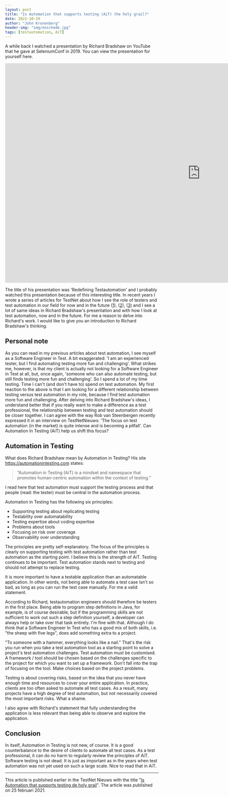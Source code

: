 ```yaml
---
layout: post
title: "Is Automation that supports testing (AiT) the holy grail?"
date: 2022-10-29
author: "John Kronenberg"
header-img: "img/enschede.jpg"
tags: [testautomation, AiT]
---
```


A while back I watched a presentation by Richard Bradshaw on YouTube that he gave at SeleniumConf in 2019. You can view the presentation for yourself here. 

<iframe width="1280" height="720" src="https://www.youtube.com/embed/uIDvGzQdoxc" title="Redefining test automation | Richard Bradshaw | #SeConfLondon" frameborder="0" allow="accelerometer; autoplay; clipboard-write; encrypted-media; gyroscope; picture-in-picture" allowfullscreen></iframe>

The title of his presentation was 'Redefining Testautomation' and I probably watched this presentation because of this interesting title. In recent years I wrote a series of articles for TestNet about how I see the role of testers and test automation in our field for now and in the future ([1](https://www.testautomate-it.com/2022/10/23/goodtesters/)), ([2](https://www.testautomate-it.com/2022/10/25/give-software-developers-the-testautomation-role-within-projects/)), ([3](https://www.testautomate-it.com/2022/10/25/software-engineer-in-test/)) and I see a lot of same ideas in Richard Bradshaw's presentation and with how I look at test automation, now and in the future. For me a reason to delve into Richard's work. I would like to give you an introduction to Richard Bradshaw's thinking.

## Personal note
As you can read in my previous articles about test automation, I see myself as a Software Engineer in Test. A bit exaggerated: 'I am an experienced tester, but I find automating testing more fun and challenging'. What strikes me, however, is that my client is actually not looking for a Software Engineer in Test at all, but, once again, 'someone who can also automate testing, but still finds testing more fun and challenging'. So I spend a lot of my time testing. Time I can't (and don't have to) spend on test automation. My first reaction to the above is that I am looking for a different relationship between testing versus test automation in my role, because I find test automation more fun and challenging. After delving into Richard Bradshaw's ideas, I understand better that if you really want to make a difference as a test professional, the relationship between testing and test automation should be closer together. I can agree with the way Rob van Steenbergen recently expressed it in an interview on TestNetNieuws: 'The focus on test automation (in the market) is quite intense and is becoming a pitfall'. Can Automation In Testing (AiT) help us shift this focus?

## Automation in Testing
What does Richard Bradshaw mean by Automation in Testing? His site https://automationintesting.com states: 

>“Automation in Testing (AiT) is a mindset and namespace that promotes human-centric automation within the context of testing.” 

I read here that test automation must support the testing process and that people (read: the tester) must be central in the automation process.

Automation in Testing has the following six principles:

- Supporting testing about replicating testing
- Testability over automatability
- Testing expertise about coding expertise
- Problems about tools
- Focusing on risk over coverage
- Observability over understanding

The principles are pretty self-explanatory. The focus of the principles is clearly on supporting testing with test automation rather than test automation as the starting point. I believe this is the strength of AiT. Testing continues to be important. Test automation stands next to testing and should not attempt to replace testing.

It is more important to have a testable application than an automatable application. In other words, not being able to automate a test case isn't so bad, as long as you can run the test case manually. For me a valid statement.

According to Richard, testautomation engineers should therefore be testers in the first place. Being able to program step definitions in Java, for example, is of course desirable, but if the programming skills are not sufficient to work out such a step definition yourself, a developer can always help or take over that task entirely. I'm fine with that. Although I do think that a Software Engineer In Test who has a good mix of both skills, i.e. "the sheep with five legs", does add something extra to a project.

"To someone with a hammer, everything looks like a nail." That's the risk you run when you take a test automation tool as a starting point to solve a project's test automation challenges. Test automation must be customised. A framework / tool should be chosen based on the challenges specific to the project for which you want to set up a framework. Don't fall into the trap of focusing on the tool. Make choices based on the project problems.

Testing is about covering risks, based on the idea that you never have enough time and resources to cover your entire application. In practice, clients are too often asked to automate all test cases. As a result, many projects have a high degree of test automation, but not necessarily covered the most important risks. What a shame.

I also agree with Richard's statement that fully understanding the application is less relevant than being able to observe and explore the application.

## Conclusion
In itself, Automation in Testing is not new, of course. It is a good counterbalance to the desire of clients to automate all test cases. As a test professional, it can do no harm to regularly review the principles of AiT. Software testing is not dead. It is just as important as in the years when test automation was not yet used on such a large scale. Nice to read that in AiT.

---

This article is published earlier in the TestNet Nieuws with the title "[Is Automation that supports testing de holy grail](https://www.testnet.org/artikelen/is-automation-that-supports-testing-ait-de-holy-grail)". The article was published on 25 februari 2021.